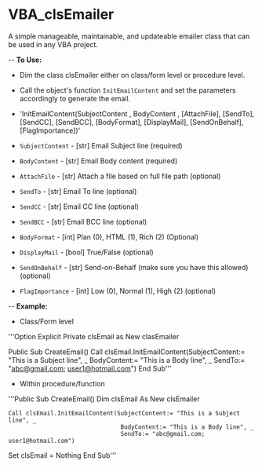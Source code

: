 # VBA_clsEmailer
A simple manageable, maintainable, and updateable emailer class that can be used in any VBA project.

-- <b>To Use:</b>
- Dim the class clsEmailer either on class/form level or procedure level.
- Call the object's function <code>InitEmailContent</code> and set the parameters accordingly to generate the email.

- 'InitEmailContent(SubjectContent , BodyContent , [AttachFile], [SendTo], [SendCC], [SendBCC], [BodyFormat], [DisplayMail], [SendOnBehalf], [FlagImportance])'

- <code>SubjectContent</code> - [str] Email Subject line (required)
- <code>BodyContent</code> - [str] Email Body content (required)
- <code>AttachFile</code> - [str] Attach a file based on full file path (optional)
- <code>SendTo</code> - [str] Email To line (optional)
- <code>SendCC</code> - [str] Email CC line (optional)
- <code>SendBCC</code> - [str] Email BCC line (optional)
- <code>BodyFormat</code> - [int] Plan (0), HTML (1), Rich (2) (Optional)
- <code>DisplayMail</code> - [bool] True/False (optional)
- <code>SendOnBehalf</code> - [str] Send-on-Behalf (make sure you have this allowed) (optional)
- <code>FlagImportance</code> - [int] Low (0), Normal (1), High (2) (optional)

-- <b>Example:</b>
- Class/Form level

'''Option Explicit
Private clsEmail as New clasEmailer

Public Sub CreateEmail()
    Call clsEmail.InitEmailContent(SubjectContent:= "This is a Subject line", _
                                    BodyContent:= "This is a Body line", _
                                    SendTo:= "abc@gmail.com; user1@hotmail.com")
End Sub'''

- Within procedure/function

'''Public Sub CreateEmail()
Dim clsEmail As New clsEmailer

    Call clsEmail.InitEmailContent(SubjectContent:= "This is a Subject line", _
                                    BodyContent:= "This is a Body line", _
                                    SendTo:= "abc@gmail.com; user1@hotmail.com")
    
Set clsEmail = Nothing
End Sub'''